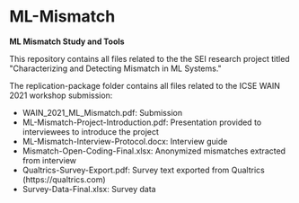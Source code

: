 # ML-Mismatch
<b>ML Mismatch Study and Tools</b>

This repository contains all files related to the the SEI research project titled "Characterizing and Detecting Mismatch in ML Systems."

The replication-package folder contains all files related to the ICSE WAIN 2021 workshop submission:

<ul>
  <li>WAIN_2021_ML_Mismatch.pdf: Submission</li>
  <li>ML-Mismatch-Project-Introduction.pdf: Presentation provided to interviewees to introduce the project</li>
  <li>ML-Mismatch-Interview-Protocol.docx: Interview guide</li>
  <li>Mismatch-Open-Coding-Final.xlsx: Anonymized mismatches extracted from interview</li>
  <li>Qualtrics-Survey-Export.pdf: Survey text exported from Qualtrics (https://qualtrics.com)</li>
  <li>Survey-Data-Final.xlsx: Survey data
</ul>
